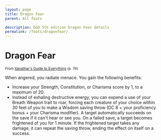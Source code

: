 ```yaml
---
layout: page
title: Dragon Fear
parent: All feats

description: D&D 5th edition Dragon Fear details
permalink: /feats/dragonfear/
---
```


# Dragon Fear

<small>From <a target="_blank" href="https://dnd.wizards.com/products/tabletop-games/rpg-products/xanathars-guide-everything">Xanathar's Guide to Everything</a> (p. 74)</small>

When angered, you radiate menace. You gain the following benefits:
- Increase your Strength, Constitution, or Charisma score by 1, to a maximum of 20.
- Instead of exhaling destructive energy, you can expend a use of your Breath Weapon trait to roar, forcing each creature of your choice within 30 feet of you to make a Wisdom saving throw (DC 8 + your proficiency bonus + your Charisma modifier). A target automatically succeeds on the save if it can't hear or see you. On a failed save, a target becomes frightened of you for 1 minute. If the frightened target takes any damage, it can repeat the saving throw, ending the effect on itself on a success.